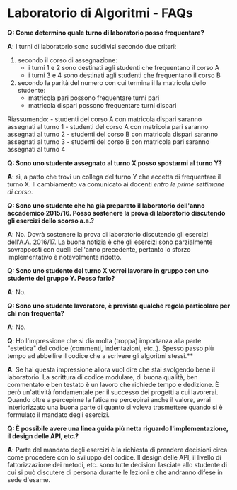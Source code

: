 # Laboratorio di Algoritmi - FAQs

**Q: Come determino quale turno di laboratorio posso frequentare?**

**A**: I turni di laboratorio sono suddivisi secondo due criteri:

  1. secondo il corso di assegnazione:
      - i turni 1 e 2 sono destinati agli studenti che frequentano il corso A
      - i turni 3 e 4 sono destinati agli studenti che frequentano il corso B
  2. secondo la parità del numero con cui termina il la matricola dello studente:
      - matricola pari possono frequentare turni pari
      - matricola dispari possono frequentare turni dispari

  Riassumendo:
    - studenti del corso A con matricola dispari saranno assegnati al turno 1
    - studenti del corso A con matricola pari saranno assegnati al turno 2
    - studenti del corso B con matricola dispari saranno assegnati al turno 3
    - studenti del corso B con matricola pari saranno assegnati al turno 4

**Q: Sono uno studente assegnato al turno X posso spostarmi al turno Y?**

**A**: sì, a patto che trovi un collega del turno Y che accetta di frequentare il turno X. Il cambiamento va comunicato ai docenti *entro le prime settimane di corso*.

**Q: Sono uno studente che ha già preparato il laboratorio dell'anno accademico 2015/16. Posso sostenere la prova di laboratorio discutendo gli esercizi dello scorso a.a.?**

**A**: No. Dovrà sostenere la prova di laboratorio discutendo gli esercizi dell'A.A. 2016/17. La buona
notizia è che gli esercizi sono parzialmente sovrapposti con quelli dell'anno precedente, pertanto lo
sforzo implementativo è notevolmente ridotto.

**Q: Sono uno studente del turno X vorrei lavorare in gruppo con uno studente del gruppo Y. Posso farlo?**

**A**: No.

**Q: Sono uno studente lavoratore, è prevista qualche regola particolare per chi non frequenta?**

**A**: No.

**Q**: Ho l'impressione che si dia molta (troppa) importanza alla parte "estetica" del codice (commenti, indentazioni, etc..).
Spesso passo più tempo ad abbellire il codice che a scrivere gli algoritmi stessi.**

**A**: Se hai questa impressione allora vuol dire che stai svolgendo bene il laboratorio. La scrittura di codice modulare, di buona qualità, ben commentato e ben testato è un lavoro che richiede tempo e dedizione. È però un'attività fondamentale per il successo dei progetti a cui lavorerai. Quando oltre a percepirne la fatica ne percepirai anche il valore, avrai interiorizzato una buona parte di quanto si voleva trasmettere quando si è formulato il mandato degli esercizi.

**Q: È possibile avere una linea guida più netta riguardo l'implementazione, il design delle API, etc.?**

**A**: Parte del mandato degli esercizi è la richiesta di prendere decisioni circa come procedere con lo sviluppo del codice. Il design delle API, il livello di fattorizzazione dei metodi, etc. sono tutte decisioni lasciate allo studente di cui si può discutere di persona durante le lezioni e che andranno difese in sede d'esame.
